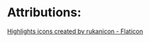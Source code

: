 # Attributions:

<a href="https://www.flaticon.com/free-icons/highlights" title="highlights icons">Highlights icons created by rukanicon - Flaticon</a>
